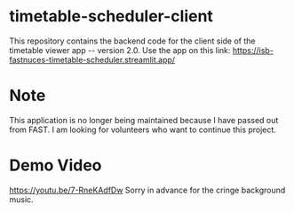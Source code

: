 # timetable-scheduler-client
This repository contains the backend code for the client side of the timetable viewer app -- version 2.0.
Use the app on this link: https://isb-fastnuces-timetable-scheduler.streamlit.app/

# Note
This application is no longer being maintained because I have passed out from FAST. I am looking for volunteers who want to continue this project.

# Demo Video
https://youtu.be/7-RneKAdfDw
Sorry in advance for the cringe background music.
